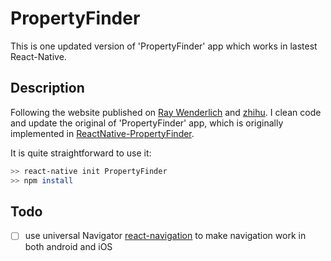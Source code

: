 # PropertyFinder
This is one updated version of 'PropertyFinder' app which works in lastest React-Native. 

## Description
Following the website published on [Ray Wenderlich](http://www.raywenderlich.com/99473/introducing-react-native-building-apps-javascript) and [zhihu](https://zhuanlan.zhihu.com/p/19996445). I clean code and update the original of 'PropertyFinder' app, which is originally implemented in [ReactNative-PropertyFinder](https://github.com/ColinEberhardt/ReactNative-PropertyFinder).

It is quite straightforward to use it:
```sh
>> react-native init PropertyFinder
>> npm install
```

## Todo
* [ ] use universal Navigator [react-navigation](https://github.com/react-community/react-navigation) to make navigation work in both android and iOS
